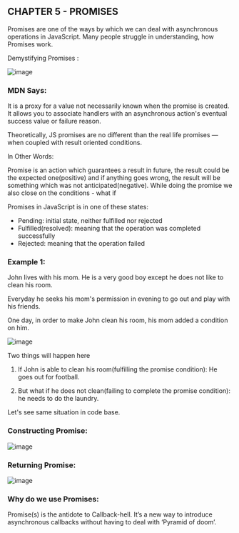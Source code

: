 ## CHAPTER 5 - PROMISES

Promises are one of the ways by which we can deal with asynchronous operations in JavaScript. Many people struggle in understanding, how Promises work.

Demystifying Promises :

![image](https://user-images.githubusercontent.com/42679346/128611153-9c659e2f-cbca-4b1b-badf-9041cfdeaa9f.png)

### MDN Says:

It is a proxy for a value not necessarily known when the promise is created. It allows you to associate handlers with an asynchronous action's eventual success value or failure reason.

Theoretically, JS promises are no different than the real life promises — when coupled with result oriented conditions.

In Other Words:

Promise is an action which guarantees a result in future, the result could be the expected one(positive) and if anything goes wrong, the result will be something which was not anticipated(negative). While doing the promise we also close on the conditions - what if


Promises in JavaScript is in one of these states: 
- Pending: initial state, neither fulfilled nor rejected
-  Fulfilled(resolved): meaning that the operation was completed successfully
- Rejected: meaning that the operation failed



### Example 1: 

John lives with his mom. He is a very good boy except he does not like to clean his room.

Everyday he seeks his mom's permission in evening to go out and play with his friends.

One day, in order to make John clean his room, his mom added a condition on him.


![image](https://user-images.githubusercontent.com/42679346/128611204-a653375e-3b48-40ed-bd2a-2ce3c464f9e8.png)


Two things will happen here
1) If John is able to clean his room(fulfilling the promise condition): He goes out for football.

2) But what if he does not clean(failing to complete the promise condition): he needs to do the laundry.

Let's see same situation in code base.

### Constructing Promise:

![image](https://user-images.githubusercontent.com/42679346/128611214-b8c2da72-a6b9-4c35-93c4-f2abbfaea4dc.png)

### Returning Promise:

![image](https://user-images.githubusercontent.com/42679346/128611222-88a3348b-7032-448b-b75e-34f4518ce323.png)

### Why do we use Promises:

Promise(s) is the antidote to Callback-hell. It’s a new way to introduce asynchronous callbacks without having to deal with ‘Pyramid of doom’.


